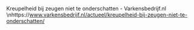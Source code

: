 Kreupelheid bij zeugen niet te onderschatten - Varkensbedrijf.nl  \nhttps://www.varkensbedrijf.nl/actueel/kreupelheid-bij-zeugen-niet-te-onderschatten/